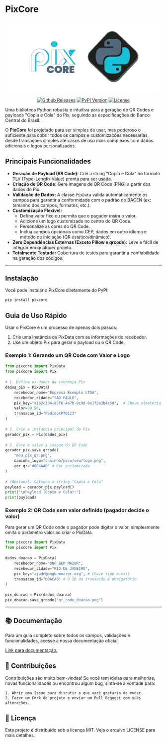 # PixCore

<p align="center">
  <img src="https://raw.githubusercontent.com/gustjose/pixcore/refs/heads/main/docs/assets/banner-white.png" alt="logo do projeto" width="700">
</p>

<p align="center">
    <a href="https://github.com/gustjose/pixcore/releases/latest"><img src="https://img.shields.io/github/v/release/gustjose/pixcore?sort=date&display_name=release&style=for-the-badge&logo=github&logoColor=%23fff&labelColor=%2320201e&color=%234e6879" alt="Github Releases"></a>
  <a href="https://pypi.org/project/pixcore/"><img src="https://img.shields.io/pypi/v/pixcore?style=for-the-badge&logo=pypi&logoColor=%23fff&labelColor=%2320201e&color=%234e6879" alt="PyPI Version"></a>
  <a href="https://github.com/gustjose/pixcore/blob/main/LICENSE"><img src="https://img.shields.io/github/license/gustjose/pixcore?style=for-the-badge&labelColor=%2320201e&color=%234e6879" alt="License"></a>
</p>

Uma biblioteca Python robusta e intuitiva para a geração de QR Codes e payloads "Copia e Cola" do Pix, seguindo as especificações do Banco Central do Brasil.

O **PixCore** foi projetado para ser simples de usar, mas poderoso o suficiente para cobrir todos os campos e customizações necessárias, desde transações simples até casos de uso mais complexos com dados adicionais e logos personalizados.

## Principais Funcionalidades

- **Geração de Payload (BR Code):** Crie a string "Copia e Cola" no formato TLV (Type-Length-Value) pronta para ser usada.
- **Criação de QR Code:** Gere imagens de QR Code (PNG) a partir dos dados do Pix.
- **Validação de Dados:** A classe `PixData` valida automaticamente os campos para garantir a conformidade com o padrão do BACEN (ex: tamanho dos campos, formatos, etc.).
- **Customização Flexível:**
    - Defina valor fixo ou permita que o pagador insira o valor.
    - Adicione um logo customizado no centro do QR Code.
    - Personalize as cores do QR Code.
    - Inclua campos opcionais como CEP, dados em outro idioma e método de iniciação (QR estático/dinâmico).
- **Zero Dependências Externas (Exceto Pillow e qrcode):** Leve e fácil de integrar em qualquer projeto.
- **Totalmente Testada:** Cobertura de testes para garantir a confiabilidade na geração dos códigos.

---

## Instalação

Você pode instalar o PixCore diretamente do PyPI:

```bash
pip install pixcore
```
## Guia de Uso Rápido

Usar o PixCore é um processo de apenas dois passos:

1. Crie uma instância de PixData com as informações do recebedor.
2. Use um objeto Pix para gerar o payload ou o QR Code.

### Exemplo 1: Gerando um QR Code com Valor e Logo

```Python
from pixcore import PixData
from pixcore import Pix

# 1. Defina os dados da cobrança Pix
dados_pix = PixData(
    recebedor_nome="Empresa Exemplo LTDA",
    recebedor_cidade="SAO PAULO",
    pix_key="a1b2c3d4-e5f6-4a7b-8c9d-0e1f2a3b4c5d",  # Chave aleatória (EVP)
    valor=99.90,
    transacao_id="PedidoXPTO123"
)

# 2. Crie a instância principal do Pix
gerador_pix = Pix(dados_pix)

# 3. Gere e salve a imagem do QR Code
gerador_pix.save_qrcode(
    "meu_pix_qr.png",
    caminho_logo="caminho/para/seu/logo.png",
    cor_qr="#004AAD" # Cor customizada
)

# (Opcional) Obtenha a string "Copia e Cola"
payload = gerador_pix.payload()
print("\nPayload (Copia e Cola):")
print(payload)
```
### Exemplo 2: QR Code sem valor definido (pagador decide o valor)

Para gerar um QR Code onde o pagador pode digitar o valor, simplesmente omita o parâmetro valor ao criar o PixData.

```Python
from pixcore import PixData
from pixcore import Pix

dados_doacao = PixData(
    recebedor_nome="ONG BEM MAIOR",
    recebedor_cidade="RIO DE JANEIRO",
    pix_key="ajude@ongbemmaior.org", # Chave tipo e-mail
    transacao_id="DOACAO" # O ID da transação é obrigatório
)

pix_doacao = Pix(dados_doacao)
pix_doacao.save_qrcode("qr_code_doacao.png")
```
---

## 📚 Documentação

Para um guia completo sobre todos os campos, validações e funcionalidades, acesse a nossa documentação oficial.

[Link para documentação.](https://gustjose.github.io/pixcore/)

## 🤝 Contribuições

Contribuições são muito bem-vindas! Se você tem ideias para melhorias, novas funcionalidades ou encontrou algum bug, sinta-se à vontade para:

    1. Abrir uma Issue para discutir o que você gostaria de mudar.
    2. Fazer um Fork do projeto e enviar um Pull Request com suas alterações.

## 📄 Licença

Este projeto é distribuído sob a licença MIT. Veja o arquivo LICENSE para mais detalhes.

